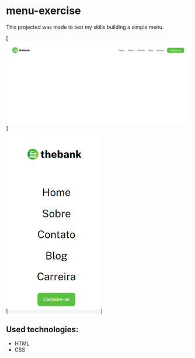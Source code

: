 # menu-exercise

This projected was made to test my skills building a simple menu.

[<img src="src/design/desktop.png">]

[<img src="src/design/mobile.png">]

## Used technologies:

- HTML
- CSS

